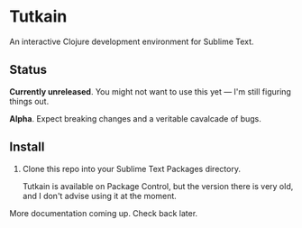# Tutkain

An interactive Clojure development environment for Sublime Text.

## Status

**Currently unreleased**. You might not want to use this yet — I'm still
figuring things out.

**Alpha**. Expect breaking changes and a veritable cavalcade of bugs.

## Install

1. Clone this repo into your Sublime Text Packages directory.

   Tutkain is available on Package Control, but the version there is very old, and I don't advise using it at the moment.

More documentation coming up. Check back later.
